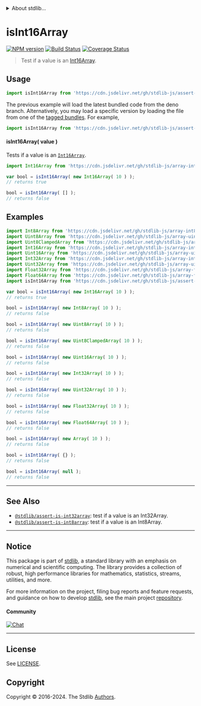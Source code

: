 <!--

@license Apache-2.0

Copyright (c) 2018 The Stdlib Authors.

Licensed under the Apache License, Version 2.0 (the "License");
you may not use this file except in compliance with the License.
You may obtain a copy of the License at

   http://www.apache.org/licenses/LICENSE-2.0

Unless required by applicable law or agreed to in writing, software
distributed under the License is distributed on an "AS IS" BASIS,
WITHOUT WARRANTIES OR CONDITIONS OF ANY KIND, either express or implied.
See the License for the specific language governing permissions and
limitations under the License.

-->


<details>
  <summary>
    About stdlib...
  </summary>
  <p>We believe in a future in which the web is a preferred environment for numerical computation. To help realize this future, we've built stdlib. stdlib is a standard library, with an emphasis on numerical and scientific computation, written in JavaScript (and C) for execution in browsers and in Node.js.</p>
  <p>The library is fully decomposable, being architected in such a way that you can swap out and mix and match APIs and functionality to cater to your exact preferences and use cases.</p>
  <p>When you use stdlib, you can be absolutely certain that you are using the most thorough, rigorous, well-written, studied, documented, tested, measured, and high-quality code out there.</p>
  <p>To join us in bringing numerical computing to the web, get started by checking us out on <a href="https://github.com/stdlib-js/stdlib">GitHub</a>, and please consider <a href="https://opencollective.com/stdlib">financially supporting stdlib</a>. We greatly appreciate your continued support!</p>
</details>

# isInt16Array

[![NPM version][npm-image]][npm-url] [![Build Status][test-image]][test-url] [![Coverage Status][coverage-image]][coverage-url] <!-- [![dependencies][dependencies-image]][dependencies-url] -->

> Test if a value is an [Int16Array][mdn-int16array].



<section class="usage">

## Usage

```javascript
import isInt16Array from 'https://cdn.jsdelivr.net/gh/stdlib-js/assert-is-int16array@deno/mod.js';
```
The previous example will load the latest bundled code from the deno branch. Alternatively, you may load a specific version by loading the file from one of the [tagged bundles](https://github.com/stdlib-js/assert-is-int16array/tags). For example,

```javascript
import isInt16Array from 'https://cdn.jsdelivr.net/gh/stdlib-js/assert-is-int16array@v0.2.2-deno/mod.js';
```

#### isInt16Array( value )

Tests if a value is an [`Int16Array`][mdn-int16array].

```javascript
import Int16Array from 'https://cdn.jsdelivr.net/gh/stdlib-js/array-int16@deno/mod.js';

var bool = isInt16Array( new Int16Array( 10 ) );
// returns true

bool = isInt16Array( [] );
// returns false
```

</section>

<!-- /.usage -->

<section class="examples">

## Examples

<!-- eslint no-undef: "error" -->

```javascript
import Int8Array from 'https://cdn.jsdelivr.net/gh/stdlib-js/array-int8@deno/mod.js';
import Uint8Array from 'https://cdn.jsdelivr.net/gh/stdlib-js/array-uint8@deno/mod.js';
import Uint8ClampedArray from 'https://cdn.jsdelivr.net/gh/stdlib-js/array-uint8c@deno/mod.js';
import Int16Array from 'https://cdn.jsdelivr.net/gh/stdlib-js/array-int16@deno/mod.js';
import Uint16Array from 'https://cdn.jsdelivr.net/gh/stdlib-js/array-uint16@deno/mod.js';
import Int32Array from 'https://cdn.jsdelivr.net/gh/stdlib-js/array-int32@deno/mod.js';
import Uint32Array from 'https://cdn.jsdelivr.net/gh/stdlib-js/array-uint32@deno/mod.js';
import Float32Array from 'https://cdn.jsdelivr.net/gh/stdlib-js/array-float32@deno/mod.js';
import Float64Array from 'https://cdn.jsdelivr.net/gh/stdlib-js/array-float64@deno/mod.js';
import isInt16Array from 'https://cdn.jsdelivr.net/gh/stdlib-js/assert-is-int16array@deno/mod.js';

var bool = isInt16Array( new Int16Array( 10 ) );
// returns true

bool = isInt16Array( new Int8Array( 10 ) );
// returns false

bool = isInt16Array( new Uint8Array( 10 ) );
// returns false

bool = isInt16Array( new Uint8ClampedArray( 10 ) );
// returns false

bool = isInt16Array( new Uint16Array( 10 ) );
// returns false

bool = isInt16Array( new Int32Array( 10 ) );
// returns false

bool = isInt16Array( new Uint32Array( 10 ) );
// returns false

bool = isInt16Array( new Float32Array( 10 ) );
// returns false

bool = isInt16Array( new Float64Array( 10 ) );
// returns false

bool = isInt16Array( new Array( 10 ) );
// returns false

bool = isInt16Array( {} );
// returns false

bool = isInt16Array( null );
// returns false
```

</section>

<!-- /.examples -->

<!-- Section for related `stdlib` packages. Do not manually edit this section, as it is automatically populated. -->

<section class="related">

* * *

## See Also

-   <span class="package-name">[`@stdlib/assert-is-int32array`][@stdlib/assert/is-int32array]</span><span class="delimiter">: </span><span class="description">test if a value is an Int32Array.</span>
-   <span class="package-name">[`@stdlib/assert-is-int8array`][@stdlib/assert/is-int8array]</span><span class="delimiter">: </span><span class="description">test if a value is an Int8Array.</span>

</section>

<!-- /.related -->

<!-- Section for all links. Make sure to keep an empty line after the `section` element and another before the `/section` close. -->


<section class="main-repo" >

* * *

## Notice

This package is part of [stdlib][stdlib], a standard library with an emphasis on numerical and scientific computing. The library provides a collection of robust, high performance libraries for mathematics, statistics, streams, utilities, and more.

For more information on the project, filing bug reports and feature requests, and guidance on how to develop [stdlib][stdlib], see the main project [repository][stdlib].

#### Community

[![Chat][chat-image]][chat-url]

---

## License

See [LICENSE][stdlib-license].


## Copyright

Copyright &copy; 2016-2024. The Stdlib [Authors][stdlib-authors].

</section>

<!-- /.stdlib -->

<!-- Section for all links. Make sure to keep an empty line after the `section` element and another before the `/section` close. -->

<section class="links">

[npm-image]: http://img.shields.io/npm/v/@stdlib/assert-is-int16array.svg
[npm-url]: https://npmjs.org/package/@stdlib/assert-is-int16array

[test-image]: https://github.com/stdlib-js/assert-is-int16array/actions/workflows/test.yml/badge.svg?branch=v0.2.2
[test-url]: https://github.com/stdlib-js/assert-is-int16array/actions/workflows/test.yml?query=branch:v0.2.2

[coverage-image]: https://img.shields.io/codecov/c/github/stdlib-js/assert-is-int16array/main.svg
[coverage-url]: https://codecov.io/github/stdlib-js/assert-is-int16array?branch=main

<!--

[dependencies-image]: https://img.shields.io/david/stdlib-js/assert-is-int16array.svg
[dependencies-url]: https://david-dm.org/stdlib-js/assert-is-int16array/main

-->

[chat-image]: https://img.shields.io/gitter/room/stdlib-js/stdlib.svg
[chat-url]: https://app.gitter.im/#/room/#stdlib-js_stdlib:gitter.im

[stdlib]: https://github.com/stdlib-js/stdlib

[stdlib-authors]: https://github.com/stdlib-js/stdlib/graphs/contributors

[umd]: https://github.com/umdjs/umd
[es-module]: https://developer.mozilla.org/en-US/docs/Web/JavaScript/Guide/Modules

[deno-url]: https://github.com/stdlib-js/assert-is-int16array/tree/deno
[deno-readme]: https://github.com/stdlib-js/assert-is-int16array/blob/deno/README.md
[umd-url]: https://github.com/stdlib-js/assert-is-int16array/tree/umd
[umd-readme]: https://github.com/stdlib-js/assert-is-int16array/blob/umd/README.md
[esm-url]: https://github.com/stdlib-js/assert-is-int16array/tree/esm
[esm-readme]: https://github.com/stdlib-js/assert-is-int16array/blob/esm/README.md
[branches-url]: https://github.com/stdlib-js/assert-is-int16array/blob/main/branches.md

[stdlib-license]: https://raw.githubusercontent.com/stdlib-js/assert-is-int16array/main/LICENSE

[mdn-int16array]: https://developer.mozilla.org/en-US/docs/Web/JavaScript/Reference/Global_Objects/Int16Array

<!-- <related-links> -->

[@stdlib/assert/is-int32array]: https://github.com/stdlib-js/assert-is-int32array/tree/deno

[@stdlib/assert/is-int8array]: https://github.com/stdlib-js/assert-is-int8array/tree/deno

<!-- </related-links> -->

</section>

<!-- /.links -->
